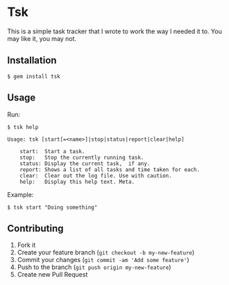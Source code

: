 # Tsk

This is a simple task tracker that I wrote to work the way I needed it to. You
may like it, you may not.

## Installation

    $ gem install tsk

## Usage

Run:

    $ tsk help

    Usage: tsk [start[=<name>]|stop|status|report|clear|help]

        start:	Start a task.
        stop:	Stop the currently running task.
        status:	Display the current task,  if any.
        report:	Shows a list of all tasks and time taken for each.
        clear:	Clear out the log file. Use with caution.
        help:	Display this help text. Meta.

Example:

	$ tsk start "Doing something"

## Contributing

1. Fork it
2. Create your feature branch (`git checkout -b my-new-feature`)
3. Commit your changes (`git commit -am 'Add some feature'`)
4. Push to the branch (`git push origin my-new-feature`)
5. Create new Pull Request
